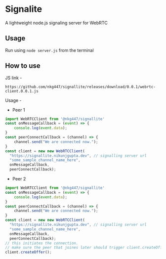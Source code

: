 # Signalite
A lightweight node.js signaling server for WebRTC

## Usage
Run using ```node server.js``` from the terminal

## How to use
JS link - 
```
https://github.com/nkg447/signallite/releases/download/0.0.1/webrtc-client.0.0.1.js
```

Usage - 
* Peer 1 
```js
import WebRTCClient from '@nkg447/signallite'
const onMessageCallback = (event) => {
    console.log(event.data);
}
const peerConnectCallback = (channel) => {
    channel.send("We are connected now.");
}
const client = new new WebRTCClient(
  "https://signallite.nikunjgupta.dev", // signalling server url
  "some_sample_channel_name_here",
  onMessageCallback,
  peerConnectCallback);
```

* Peer 2
```js
import WebRTCClient from '@nkg447/signallite'
const onMessageCallback = (event) => {
    console.log(event.data);
}
const peerConnectCallback = (channel) => {
    channel.send("We are connected now.");
}
const client = new new WebRTCClient(
  "https://signallite.nikunjgupta.dev", // signalling server url
  "some_sample_channel_name_here",
  onMessageCallback,
  peerConnectCallback);
// this initiates the connection. 
// make sure the peer that joines later should trigger client.createOffer()
client.createOffer();
```